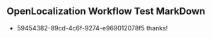 ## OpenLocalization Workflow Test MarkDown
* 59454382-89cd-4c6f-9274-e969012078f5 
thanks!<!--HONumber=Feb16_HO4-->
